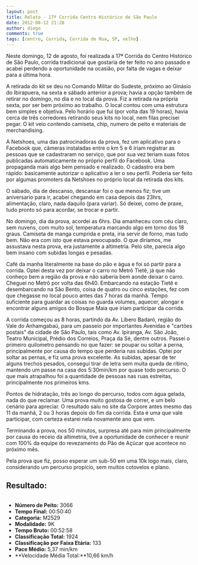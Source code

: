 ```yaml
---
layout: post
title: Relato - 17ª Corrida Centro Histórico de São Paulo
date: 2012-08-12 21:28
author: diego
comments: true
tags: [centro, Corrida, Corrida de Rua, SP, velho]
---
```

Neste domingo, 12 de agosto, foi realizada a 17ª Corrida do Centro Histórico de São Paulo, corrida tradicional que gostaria de ter feito no ano passado e acabei perdendo a oportunidade na ocasião, por falta de vagas e deixar para a última hora.


<div class="moldura"><a class="lightbox cboxElement" href="http://www.diegoronan.com.br/diegoronan/wp-content/uploads/2012/08/centrohistorico_01.jpg"><img class="imgTitulo" src="http://www.diegoronan.com.br/diegoronan/wp-content/uploads/2012/08/centrohistorico_01.jpg" alt="" /></a></div>
A retirada do kit se deu no Comando Militar do Sudeste, próximo ao Ginásio do Ibirapuera, na sexta e sábado anterior a prova; havia a opção também de retirar no domingo, no dia e no local da prova. Fiz a retirada na própria sexta, por ser bem próximo ao trabalho. O local contou com uma estrutura bem simples e objetiva. Pelo horário que fui (por volta das 19 horas), havia cerca de três corredores retirando seus kits no local, nem filas precisei pegar. O kit veio contendo camiseta, chip, numero de peito e materiais de merchandising.

A Netshoes, uma das patrocinadoras da prova, fez um aplicativo para o Facebook que, câmeras instaladas entre o km 5 e 6 iriam registrar as pessoas que se cadastraram no serviço, que por sua vez teriam suas fotos publicadas automaticamente no próprio perfil do Facebook. Uma propaganda mais algo bem pensado e realizado. O cadastro era bem rápido: basicamente autorizar o aplicativo a ler o seu perfil. Poderia ser feito por algumas promoters da Netshoes no próprio local da retirada dos kits.


<div class="moldura"><a class="lightbox cboxElement" href="http://www.diegoronan.com.br/diegoronan/wp-content/uploads/2012/08/centrohistorico_02.jpeg"><img class="imgTitulo" src="http://www.diegoronan.com.br/diegoronan/wp-content/uploads/2012/08/centrohistorico_02.jpeg" alt="" /></a></div>
O sábado, dia de descanso, descansar foi o que menos fiz; tive um aniversario para ir, acabei chegando em casa depois das 23hrs, alimentação, claro, nada daquilo (para variar). Só deixei, como de praxe, tudo pronto só para acordar, se trocar e partir.

No domingo, dia da prova, acordei as 6hrs. Dia amanheceu com céu claro, sem nuvens, com muito sol, temperatura marcando algo em torno dos 18 graus. Camiseta de manga cumprida e preta, iria servir de forno, mas tudo bem. Não era com isto que estava preocupado. O que diríamos, me assustava nesta prova, era justamente a altimetria. Pelo site, parecia algo bem insano com subidas longas e pesadas.

Café da manha literalmente na base do pão e água e foi só partir para a corrida. Optei desta vez por deixar o carro no Metrô Tietê, já que não conheço bem a região da prova e não saberia bem aonde deixar o carro. Cheguei no Metrô por volta das 6h40. Embarcando na estação Tietê e desembarcando na São Bento, coisa de quatro ou cinco estações, fez com que chegasse no local pouco antes das 7 horas da manhã. Tempo suficiente para guardar as coisas no guarda volumes, aquecer, alongar e encontrar alguns amigos do Bosque Maia que iriam participar da corrida.


<div class="moldura"><a class="lightbox cboxElement" href="http://www.diegoronan.com.br/diegoronan/wp-content/uploads/2012/08/centrohistorico_03.jpeg"><img class="imgTitulo" src="http://www.diegoronan.com.br/diegoronan/wp-content/uploads/2012/08/centrohistorico_03.jpeg" alt="" /></a></div>
A corrida começou as 8 horas, partindo da Av. Líbero Badaró, região do Vale do Anhamgabaú, para um passeio por importantes Avenidas e "cartões postais" da cidade de São Paulo, tais como Av. Ipiranga, Av. São João, Teatro Municipal, Prédio dos Correios, Praça da Sé, dentre outros. Passei o primeiro quilometro pensando no que fazer: se poupar ou soltar a perna, principalmente por causa do tempo que perderia nas subidas. Optei por soltar as pernas, e fiz uma prova excelente. As subidas, apesar de ter alguns trechos pesados, consegui tirar de letra sem muita queda de rítimo, mantendo um passe na casa dos 5:30min/km por quase todo percurso. O que mais atrapalhou foi a quantidade de pessoas nas ruas estreitas, principalmente nos primeiros kms.

Pontos de hidratação, três ao longo do percurso, todos com água gelada, nada do que reclamar. Uma prova muito gostosa de correr, e um belo cenário para apreciar. O resultado saiu no site da Corpore antes mesmo das 11 da manhã, 2 ou 3 horas depois do fim da corrida. Esta é uma que vale participar, com certeza estarei nela novamente ano que vem.

Terminando a prova, nos 50 minutos, surpresa até para mim principalmente por causa do receio da altimetria, tive a oportunidade de conhecer e reunir com 100% da equipe do revezamento do Pão de Açúcar que acontece no próximo mês.

Pela prova que fiz, posso esperar um sub-50 em uma 10k logo mais, claro, considerando um percurso propício, sem muitos cotovelos e plano.

## Resultado:


<div class="moldura"><a class="lightbox cboxElement" href="http://www.diegoronan.com.br/diegoronan/wp-content/uploads/2012/08/centrohistorico_big.jpg"><img src="http://www.diegoronan.com.br/diegoronan/wp-content/uploads/2012/08/centrohistorico.jpg" alt="" /></a></div>

* **Número de Peito:** 3066
* **Tempo Final:** 00:50:40
* **Categoria:** M2529
* **Modalidade:** 9K
* **Tempo Bruto:** 00:52:58
* **Classificação Total:** 1924
* **Classificação por Faixa Etária:** 133
* **Pace Médio:** 5,37 min/km
* **Velocidade Média Total:**10,66 km/h




